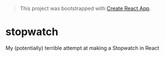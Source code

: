 > This project was bootstrapped with [Create React App](https://github.com/facebookincubator/create-react-app).

# stopwatch

My (potentially) terrible attempt at making a Stopwatch in React